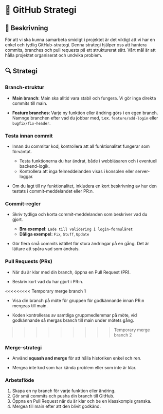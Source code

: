 # 📝 GitHub Strategi

## 📝 Beskrivning

För att vi ska kunna samarbeta smidigt i projektet är det viktigt att vi har en enkel och tydlig GitHub-strategi. Denna strategi hjälper oss att hantera commits, branches och pull requests på ett strukturerat sätt. Vårt mål är att hålla projektet organiserat och undvika problem.

## 🔍 Strategi

### Branch-struktur

- **Main branch**: Main ska alltid vara stabil och fungera. Vi gör inga direkta commits till main.

- **Feature branches**: Varje ny funktion eller ändring görs i en egen branch. Namnge branchen efter vad du jobbar med, t.ex. `feature/add-login` eller `bugfix/fix-header`.
  
### Testa innan commit

- Innan du commitar kod, kontrollera att all funktionalitet fungerar som förväntat.

  - Testa funktionerna du har ändrat, både i webbläsaren och i eventuell backend-logik.
  - Kontrollera att inga felmeddelanden visas i konsolen eller server-loggar.

- Om du lagt till ny funktionalitet, inkludera en kort beskrivning av hur den testats i commit-meddelandet eller PR:n.

### Commit-regler

- Skriv tydliga och korta commit-meddelanden som beskriver vad du gjort.

  - **Bra exempel:** `Lade till validering i login-formuläret`
  - **Dåliga exempel:** `Fix`, `Stuff`, `Update`

- Gör flera små commits istället för stora ändringar på en gång. Det är lättare att spåra vad som ändrats.

### Pull Requests (PRs)

- När du är klar med din branch, öppna en Pull Request (PR).

- Beskriv kort vad du har gjort i PR:n.

<<<<<<<<< Temporary merge branch 1
- Visa din branch på möte för gruppen för godkännande innan PR:n mergeas till main.

- Koden kontrolleras av samtliga gruppmedlemmar på möte, vid godkännande så mergas branch till main under mötets gång.
>>>>>>>>> Temporary merge branch 2

### Merge-strategi

- Använd **squash and merge** för att hålla historiken enkel och ren.

- Mergea inte kod som har kända problem eller som inte är klar.

### Arbetsflöde

1. Skapa en ny branch för varje funktion eller ändring.
2. Gör små commits och pusha din branch till GitHub.
3. Öppna en Pull Request när du är klar och be en klasskompis granska.
4. Mergea till main efter att den blivit godkänd.